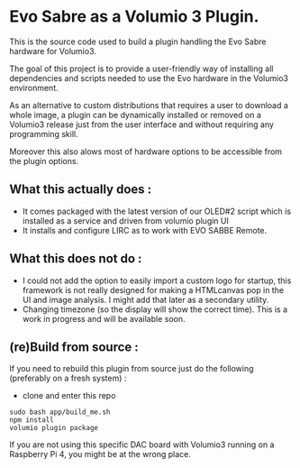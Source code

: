 # Evo Sabre as a Volumio 3 Plugin.


This is the source code used to build a plugin handling the Evo Sabre hardware for Volumio3. 

The goal of this project is to provide a user-friendly way of installing all dependencies and scripts needed to use the Evo hardware in the Volumio3 environment.

As an alternative to custom distributions that requires a user to download a whole image, a plugin can be dynamically installed or removed on a Volumio3 release just from the user interface and without requiring any programming skill. 

Moreover this also alows most of hardware options to be accessible from the plugin options. 

## What this actually does : 
* It comes packaged with the latest version of our OLED#2 script which is installed as a service and driven from volumio plugin UI
* It installs and configure LIRC as to work with EVO SABBE Remote.


## What this does not do : 
* I could not add the option to easily import a custom logo for startup, this framework is not really designed for making a HTMLcanvas pop in the UI and image analysis. I might add that later as a secondary utility. 
* Changing timezone (so the display will show the correct time). This is a work in progress and will be available soon.


## (re)Build from source : 
If you need to rebuild this plugin from source just do the following (preferably on a fresh system) : 

* clone and enter this repo 

```
sudo bash app/build_me.sh 
npm install
volumio plugin package 
```

If you are not using this specific DAC board with Volumio3 running on a Raspberry Pi 4, you might be at the wrong place.


